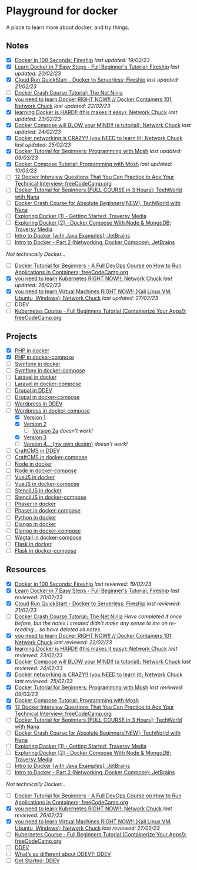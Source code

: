 # Playground for docker

A place to learn more about docker, and try things.

## Notes

- [x] [Docker in 100 Seconds; Fireship](notes/docker-in-100-seconds--fireship.md) *last updated: 19/02/23*
- [x] [Learn Docker in 7 Easy Steps - Full Beginner's Tutorial; Fireship](notes/learn-docker-in-7-easy-steps-full-beginners-tutorial--fireship.md) *last updated: 20/02/23*
- [x] [Cloud Run QuickStart - Docker to Serverless; Fireship](notes/cloud-run-quickstart-docker-to-serverless--fireship.md) *last updated: 21/02/23*
- [ ] [Docker Crash Course Tutorial; The Net Ninja](notes/docker-crash-course-tutorial--the-net-ninja.md) 
- [x] [you need to learn Docker RIGHT NOW!! // Docker Containers 101; Network Chuck](notes/you-need-to-learn-docker-right-now-docker-containers-101--network-chuck.md) *last updated: 22/02/23*
- [x] [learning Docker is HARD!! (this makes it easy); Network Chuck](notes/learning-docker-is-hard-this-makes-it-easy--network-chuck.md) *last updated: 23/02/23*
- [x] [Docker Compose will BLOW your MIND!! (a tutorial); Network Chuck](notes/docker-compose-will-blow-your-mind-a-tutorial--network-chuck.md) *last updated: 24/02/23*
- [x] [Docker networking is CRAZY!! (you NEED to learn it); Network Chuck](notes/docker-networking-is-crazy-you-need-to-learn-it--network-chuck.md) *last updated: 25/02/23*
- [x] [Docker Tutorial for Beginners; Programming with Mosh](notes/docker-tutorial-for-beginners--programming-with-mosh.md) *last updated: 09/03/23*
- [x] [Docker Compose Tutorial; Programming with Mosh](notes/docker-compose-tutorial--programming-with-mosh.md) *last updated: 10/03/23*
- [ ] [12 Docker Interview Questions That You Can Practice to Ace Your Technical Interview; freeCodeCamp.org](notes/12-docker-interview-questions-that-you-can-practice-to-ace-your-technical-interview--freeCodeCamp-org.md)
- [ ] [Docker Tutorial for Beginners [FULL COURSE in 3 Hours]; TechWorld with Nana](notes/docker-tutorial-for-beginners-full-course-in-3-hours--techworld-with-nana.md)
- [ ] [Docker Crash Course for Absolute Beginners[NEW]; TechWorld with Nana](notes/docker-crash-course-for-absolute-beginners-new--techworld-with-nana.md)
- [ ] [Exploring Docker [1] - Getting Started; Traversy Media](notes/exploring-docker-1-getting-started--traversy-media.md)
- [ ] [Exploring Docker [2] - Docker Compose With Node & MongoDB; Traversy Media](notes/exploring-docker-2-docker-compose-with-node-&-mongodb--traversy-media.md)
- [ ] [Intro to Docker [with Java Examples]; JetBrains](notes/intro-to-docker-with-java-examples--jetbrains.md)
- [ ] [Intro to Docker - Part 2 (Networking, Docker Compose); JetBrains](notes/intro-to-docker-part-2-networking-docker-compose--jetbrains.md)

*Not technically Docker...*

- [ ] [Docker Tutorial for Beginners - A Full DevOps Course on How to Run Applications in Containers; freeCodeCamp.org](notes/docker-tutorial-for-beginners-a-full-devops-course-on-how-to-run-applications-in-containers--freecodecamp-org.md)
- [x] [you need to learn Kubernetes RIGHT NOW!!; Network Chuck](notes/you-need-to-learn-kubernetes-right-now--network-chuck.md) *last updated: 26/02/23*
- [x] [you need to learn Virtual Machines RIGHT NOW!! (Kali Linux VM, Ubuntu, Windows); Network Chuck](notes/you-need-to-learn-virtual-machines-right-now-kali-linux-vm-ubuntu-windows--network-chuck.md) *last updated: 27/02/23*
- [ ] DDEV
- [ ] [Kubernetes Course - Full Beginners Tutorial (Containerize Your Apps!); freeCodeCamp.org](kubernetes-course-full-beginners-tutorial-containerize-your-apps--freecodecamp-org.md)

## Projects

- [x] [PHP in docker](projects/php-with-docker/)
- [x] [PHP in docker-compose](projects/php-with-docker-compose/)
- [ ] [Symfony in docker](projects/)
- [ ] [Symfony in docker-compose](projects/)
- [ ] [Laravel in docker](projects/)
- [ ] [Laravel in docker-compose](projects/)
- [ ] [Drupal in DDEV](projects/)
- [ ] [Drupal in docker-compose](projects/)
- [ ] [Wordpress in DDEV](projects/)
- [ ] [Wordpress in docker-compose](projects/)
    - [x] [Version 1](projects/wordpress-with-docker-compose-1/)
    - [x] [Version 2](projects/wordpress-with-docker-compose-2/)
        - [ ] [Version 2a](projects/wordpress-with-docker-compose-2a/) *doesn't work!*
    - [x] [Version 3](projects/wordpress-with-docker-compose-3/)
    - [ ] [Version 4... (my own design)](projects/wordpress-with-docker-compose-4/) *doesn't work!*
- [ ] [CraftCMS in DDEV](projects/)
- [ ] [CraftCMS in docker-compose](projects/)
- [ ] [Node in docker](projects/)
- [ ] [Node in docker-compose](projects/)
- [ ] [VueJS in docker](projects/)
- [ ] [VueJS in docker-compose](projects/)
- [ ] [StencilJS in docker](projects/)
- [ ] [StencilJS in docker-compose](projects/)
- [ ] [Phaser in docker](projects/)
- [ ] [Phaser in docker-compose](projects/)
- [ ] [Python in docker](projects/python-with-docker/)
- [ ] [Django in docker](projects/)
- [ ] [Django in docker-compose](projects/)
- [ ] [Wagtail in docker-compose](projects/)
- [ ] [Flask in docker](projects/)
- [ ] [Flask in docker-compose](projects/)

## Resources

- [x] [Docker in 100 Seconds; Fireship](https://www.youtube.com/watch?v=Gjnup-PuquQ) *last reviewed: 19/02/23*
- [x] [Learn Docker in 7 Easy Steps - Full Beginner's Tutorial; Fireship](https://www.youtube.com/watch?v=gAkwW2tuIqE) *last reviewed: 20/02/23*
- [x] [Cloud Run QuickStart - Docker to Serverless; Fireship](https://www.youtube.com/watch?v=3OP-q55hOUI) *last reviewed: 21/02/23*
- [ ] [Docker Crash Course Tutorial; The Net Ninja](https://www.youtube.com/playlist?list=PL4cUxeGkcC9hxjeEtdHFNYMtCpjNBm3h7) *Have completed it once before, but the notes I created didn't make any sense to me on re-reading... so have deleted all notes.*
- [x] [you need to learn Docker RIGHT NOW!! // Docker Containers 101; Network Chuck](https://www.youtube.com/watch?v=eGz9DS-aIeY) *last reviewed: 22/02/23*
- [x] [learning Docker is HARD!! (this makes it easy); Network Chuck](https://www.youtube.com/watch?v=iX0HbrfRyvc) *last reviewed: 23/02/23*
- [x] [Docker Compose will BLOW your MIND!! (a tutorial); Network Chuck](https://www.youtube.com/watch?v=DM65_JyGxCo) *last reviewed: 24/02/23*
- [x] [Docker networking is CRAZY!! (you NEED to learn it); Network Chuck](https://www.youtube.com/watch?v=bKFMS5C4CG0) *last reviewed: 25/02/23*
- [x] [Docker Tutorial for Beginners; Programming with Mosh](https://www.youtube.com/watch?v=pTFZFxd4hOI) *last reviewed: 09/03/23*
- [x] [Docker Compose Tutorial; Programming with Mosh](https://www.youtube.com/watch?v=HG6yIjZapSA)
- [x] [12 Docker Interview Questions That You Can Practice to Ace Your Technical Interview; freeCodeCamp.org](https://www.codecademy.com/resources/blog/docker-interview-questions-that-you-can-practice-to-ace-your-technical-interview/)
- [ ] [Docker Tutorial for Beginners [FULL COURSE in 3 Hours]; TechWorld with Nana](https://www.youtube.com/watch?v=3c-iBn73dDE)
- [ ] [Docker Crash Course for Absolute Beginners[NEW]; TechWorld with Nana](https://www.youtube.com/watch?v=pg19Z8LL06w)
- [ ] [Exploring Docker [1] - Getting Started; Traversy Media](https://www.youtube.com/watch?v=Kyx2PsuwomE)
- [ ] [Exploring Docker [2] - Docker Compose With Node & MongoDB; Traversy Media](https://www.youtube.com/watch?v=hP77Rua1E0c)
- [ ] [Intro to Docker [with Java Examples]; JetBrains](https://www.youtube.com/watch?v=FzwIs2jMESM)
- [ ] [Intro to Docker - Part 2 (Networking, Docker Compose); JetBrains](https://www.youtube.com/watch?v=_m9JYAvFB8s)

*Not technically Docker...*

- [ ] [Docker Tutorial for Beginners - A Full DevOps Course on How to Run Applications in Containers; freeCodeCamp.org](https://www.youtube.com/watch?v=fqMOX6JJhGo)
- [x] [you need to learn Kubernetes RIGHT NOW!!; Network Chuck](https://www.youtube.com/watch?v=7bA0gTroJjw) *last reviewed: 26/02/23*
- [x] [you need to learn Virtual Machines RIGHT NOW!! (Kali Linux VM, Ubuntu, Windows); Network Chuck](https://www.youtube.com/watch?v=wX75Z-4MEoM) *last reviewed: 27/02/23*
- [ ] [Kubernetes Course - Full Beginners Tutorial (Containerize Your Apps!); freeCodeCamp.org](https://www.youtube.com/watch?v=d6WC5n9G_sM)
- [ ] [DDEV](https://ddev.com/)
- [ ] [What’s so different about DDEV?; DDEV](https://ddev.com/blog/whats-so-different-about-ddev-local/)
- [ ] [Get Started; DDEV](https://ddev.com/get-started/)
